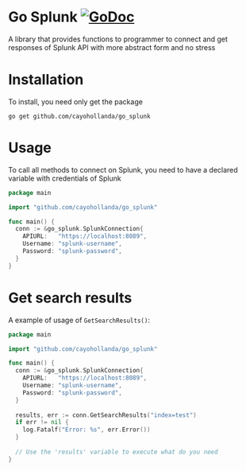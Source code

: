 # Go Splunk [![GoDoc](https://godoc.org/github.com/cayohollanda/go_splunk?status.svg)](https://godoc.org/github.com/cayohollanda/go_splunk)
A library that provides functions to programmer to connect and get responses of Splunk API with more abstract form and no stress

# Installation
To install, you need only get the package
```
go get github.com/cayohollanda/go_splunk
```

# Usage
To call all methods to connect on Splunk, you need to have a declared variable with credentials of Splunk
```go
package main

import "github.com/cayohollanda/go_splunk"

func main() {
  conn := &go_splunk.SplunkConnection{
    APIURL:   "https://localhost:8089",
    Username: "splunk-username",
    Password: "splunk-password",
  }
}
```

# Get search results
A example of usage of ```GetSearchResults()```:
```go
package main

import "github.com/cayohollanda/go_splunk"

func main() {
  conn := &go_splunk.SplunkConnection{
    APIURL:   "https://localhost:8089",
    Username: "splunk-username",
    Password: "splunk-password",
  }
  
  results, err := conn.GetSearchResults("index=test")
  if err != nil {
    log.Fatalf("Error: %s", err.Error())
  }
  
  // Use the 'results' variable to execute what do you need
}
```
